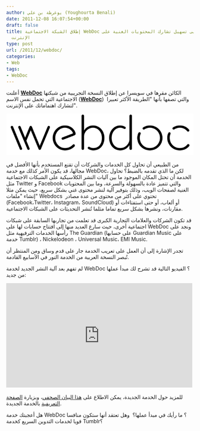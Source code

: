 ```yaml
---
author: يوغرطة بن علي (Youghourta Benali)
date: 2011-12-08 16:07:54+00:00
draft: false
title: إطلاق الشبكة الاجتماعية WebDoc التي تهدف إلى تسهيل تشارك المحتويات الغنية على
  الإنترنت
type: post
url: /2011/12/webdoc/
categories:
- Web
tags:
- WebDoc
---
```


أعلنت **[WebDoc](http://www.webdoc.com/)** الكائن مقرها في سويسرا عن إطلاق النسخة التجريبية من شبكتها الاجتماعية التي تحمل نفس الاسم (**[WebDoc](http://www.webdoc.com/)**)  والتي تصفها بأنها "الطريقة الأكثر تعبيرا لتشارك اهتماماتك على الإنترنت".




[![webdoc logo](webdoc-logo.png)
](webdoc-logo.png)




من الطبيعي أن تحاول كل الخدمات والشركات أن تقنع المستخدم بأنها الأفضل في مجالها، قد يكون الأمر كذلك مع خدمة WebDoc، لكن ما الذي تقدمه بالضبط؟ تحاول الخدمة أن تحتل المكان الموجود ما بين آليات النشر الكلاسيكية على الشبكات الاجتماعية مثل Twitter و Facebook والتي تتميز عادة بالسهولة والسرعة، وما بين المحتويات الغنية لصفحات الويب، وذلك بتوفير آلية لنشر محتوى غني بشكل سريع، حيث يمكن مثلا إنشاء "ملفات" Webdocs  تحتوي على أكثر من محتوى من عدة مصادر (Facebook،Twitter، Instagram، SoundCloud) أو ألعاب، أو حتى استفتاءات أو مقارنات، ونشرها بشكل سريع تماما مثلما تُنشر التحديثات على الشبكات الاجتماعية.




قد تكون الشركات والعلامات التجارية الكبرى قد تعلمت من تجاربها السابقة على شبكات اجتماعية أخرى، حيث سارع العديد منها إلى افتتاح حسابات لها على WebDoc ونجد على رأسها الخدمات الترفيهية مثل The Guardian (على حسابها Guardian Music على خدمة Tumblr) ، Nickelodeon ، Universal Music، EMI Music.




تجدر الإشارة إلى أن العمل على تعريب الخدمة جار على قدم وساق ومن المنتظر أن تُبصر النسخة العربية من الخدمة النور في الأسابيع القادمة.




لم تفهم بعد آلية النشر الجديد لخدمة WebDoc ؟ الفيديو التالية قد تشرح لك مبدأ عملها من جديد:




<!-- more -->




<iframe src="http://player.vimeo.com/video/33274592?byline=0&portrait=0" height="281" frameborder="0" width="500"></iframe>




للمزيد حول الخدمة الجديدة، يمكن الاطلاع على [هذا البيان الصحفي](http://assets.webdoc.com/press/webdoc-launch.pdf)، وبزيارة [الصفحة التعريفية](http://www.webdoc.com/about) بالخدمة الجديدة.




هل أعجبتك خدمة WebDoc ؟ ما رأيك في مبدأ عملها؟  وهل تعتقد أنها ستكون منافسا قويا لخدمات التدوين السريع كخدمة Tumblr؟
